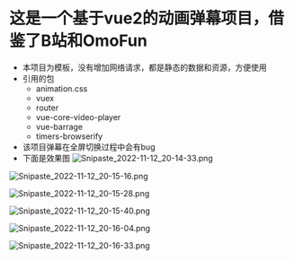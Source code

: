 # 这是一个基于vue2的动画弹幕项目，借鉴了B站和OmoFun
- 本项目为模板，没有增加网络请求，都是静态的数据和资源，方便使用
- 引用的包
  - animation.css
  - vuex
  - router
  - vue-core-video-player
  - vue-barrage
  - timers-browserify
- 该项目弹幕在全屏切换过程中会有bug
- 下面是效果图
![Snipaste_2022-11-12_20-14-33.png](http://tva1.sinaimg.cn/large/006QQPIfly1h82lv40z7ej31gb0ptdxx.jpg)

![Snipaste_2022-11-12_20-15-16.png](http://tva1.sinaimg.cn/large/006QQPIfly1h82lx0zjalj31fk0pak9k.jpg)

![Snipaste_2022-11-12_20-15-28.png](http://tva1.sinaimg.cn/large/006QQPIfly1h82lx6o255j31fn0pcnhk.jpg)

![Snipaste_2022-11-12_20-15-40.png](http://tva1.sinaimg.cn/large/006QQPIfly1h82lxbw63dj31ek0oytfj.jpg)

![Snipaste_2022-11-12_20-16-04.png](http://tva1.sinaimg.cn/large/006QQPIfly1h82lxfz8srj31dr0m6dj4.jpg)

![Snipaste_2022-11-12_20-16-33.png](http://tva1.sinaimg.cn/large/006QQPIfly1h82lxnve2qj31eg0pih8n.jpg)
